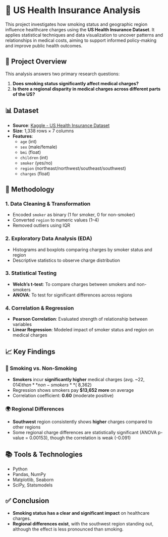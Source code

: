 # 🏥 US Health Insurance Analysis

This project investigates how smoking status and geographic region influence healthcare charges using the **US Health Insurance Dataset**. It applies statistical techniques and data visualization to uncover patterns and relationships in medical costs, aiming to support informed policy-making and improve public health outcomes.

## 📌 Project Overview

This analysis answers two primary research questions:

1. **Does smoking status significantly affect medical charges?**
2. **Is there a regional disparity in medical charges across different parts of the US?**

## 📊 Dataset

- **Source**: [Kaggle - US Health Insurance Dataset](https://www.kaggle.com/datasets/teertha/ushealthinsurancedataset/data)
- **Size**: 1,338 rows × 7 columns
- **Features**:
  - `age` (int)
  - `sex` (male/female)
  - `bmi` (float)
  - `children` (int)
  - `smoker` (yes/no)
  - `region` (northeast/northwest/southeast/southwest)
  - `charges` (float)

## 🧪 Methodology

### 1. Data Cleaning & Transformation
- Encoded `smoker` as binary (1 for smoker, 0 for non-smoker)
- Converted `region` to numeric values (1–4)
- Removed outliers using IQR

### 2. Exploratory Data Analysis (EDA)
- Histograms and boxplots comparing charges by smoker status and region
- Descriptive statistics to observe charge distribution

### 3. Statistical Testing
- **Welch’s t-test**: To compare charges between smokers and non-smokers
- **ANOVA**: To test for significant differences across regions

### 4. Correlation & Regression
- **Pearson Correlation**: Evaluated strength of relationship between variables
- **Linear Regression**: Modeled impact of smoker status and region on medical charges

## 📈 Key Findings

### 💨 Smoking vs. Non-Smoking
- **Smokers** incur **significantly higher** medical charges (avg. ~$22,014) than **non-smokers** (~$8,362)
- Regression shows smokers pay **$13,652 more** on average
- Correlation coefficient: **0.60** (moderate positive)

### 🌍 Regional Differences
- **Southwest** region consistently shows **higher** charges compared to other regions
- Some regional charge differences are statistically significant (ANOVA p-value = 0.00153), though the correlation is weak (-0.091)

## 📚 Tools & Technologies
- Python
- Pandas, NumPy
- Matplotlib, Seaborn
- SciPy, Statsmodels

## ✅ Conclusion

- **Smoking status has a clear and significant impact** on healthcare charges.
- **Regional differences exist**, with the southwest region standing out, although the effect is less pronounced than smoking.
